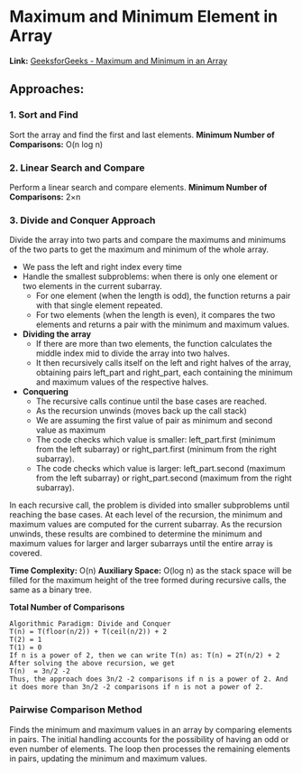 # Maximum and Minimum Element in Array

**Link:** [GeeksforGeeks - Maximum and Minimum in an Array](https://www.geeksforgeeks.org/maximum-and-minimum-in-an-array/)

## Approaches:

### 1. Sort and Find
Sort the array and find the first and last elements.
**Minimum Number of Comparisons:** O(n log n)

### 2. Linear Search and Compare
Perform a linear search and compare elements.
**Minimum Number of Comparisons:** 2×n

### 3. Divide and Conquer Approach
Divide the array into two parts and compare the maximums and minimums of the two parts to get the maximum and minimum of the whole array.

- We pass the left and right index every time
- Handle the smallest subproblems: when there is only one element or two elements in the current subarray.
	- For one element (when the length is odd), the function returns a pair with that single element repeated.
	- For two elements (when the length is even), it compares the two elements and returns a pair with the minimum and maximum values.
- **Dividing the array**
	- If there are more than two elements, the function calculates the middle index mid to divide the array into two halves.
	- It then recursively calls itself on the left and right halves of the array, obtaining pairs left_part and right_part, each containing the minimum and maximum values of the respective halves.
- **Conquering**
	- The recursive calls continue until the base cases are reached.
	- As the recursion unwinds (moves back up the call stack)
	- We are assuming the first value of pair as minimum and second value as maximum
	- The code checks which value is smaller: left_part.first (minimum from the left subarray) or right_part.first (minimum from the right subarray).
	- The code checks which value is larger: left_part.second (maximum from the left subarray) or right_part.second (maximum from the right subarray).

In each recursive call, the problem is divided into smaller subproblems until reaching the base cases. At each level of the recursion, the minimum and maximum values are computed for the current subarray. As the recursion unwinds, these results are combined to determine the minimum and maximum values for larger and larger subarrays until the entire array is covered.

**Time Complexity:** O(n)
**Auxiliary Space:** O(log n) as the stack space will be filled for the maximum height of the tree formed during recursive calls, the same as a binary tree.

**Total Number of Comparisons**
```hash
Algorithmic Paradigm: Divide and Conquer 
T(n) = T(floor(n/2)) + T(ceil(n/2)) + 2
T(2) = 1
T(1) = 0
If n is a power of 2, then we can write T(n) as: T(n) = 2T(n/2) + 2
After solving the above recursion, we get 
T(n)  = 3n/2 -2
Thus, the approach does 3n/2 -2 comparisons if n is a power of 2. And it does more than 3n/2 -2 comparisons if n is not a power of 2.
```

### Pairwise Comparison Method
Finds the minimum and maximum values in an array by comparing elements in pairs. The initial handling accounts for the possibility of having an odd or even number of elements. The loop then processes the remaining elements in pairs, updating the minimum and maximum values.


